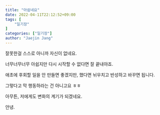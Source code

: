 ```yaml
---
title: "아쉽네요"
date: 2022-04-11T22:12:52+09:00
tags: [
	"일기장"
]
categories: ["일기장"]
author: "Jaejin Jang"
---
```


잘못한걸 스스로 아니까 자신이 없네요.

너무너무너무 아쉽지만 다시 시작할 수 없다면 잘 끝내야죠.

애초에 후회할 일을 안 만들면 좋겠지만, 했다면 뉘우치고 반성하고 바꾸면 됩니다.

그렇다고 막 행동하라는 건 아니고요 ㅎㅎ

아무튼, 저에게도 변화의 계기가 되겠네요.

안녕.
